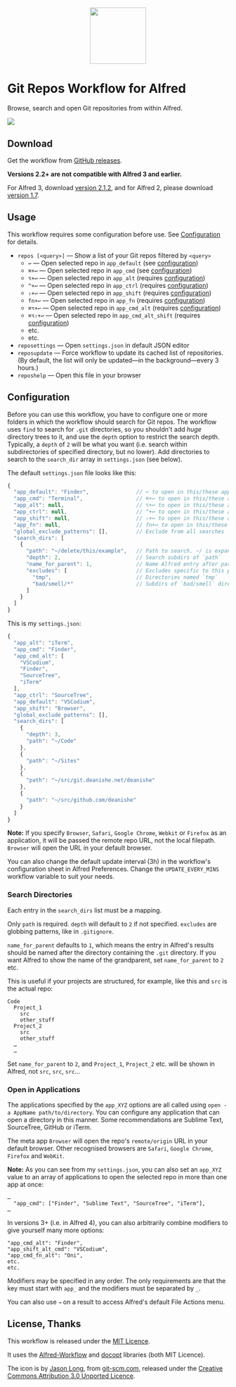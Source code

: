 <h1 align="center">
  <img src="./src/icon.png" width="128" height="128">
</h1>

Git Repos Workflow for Alfred
=============================

Browse, search and open Git repositories from within Alfred.

![][demo]


Download
--------

Get the workflow from [GitHub releases][gh-releases].

**Versions 2.2+ are not compatible with Alfred 3 and earlier.**

For Alfred 3, download [version 2.1.2][v2.1.2], and for Alfred 2, please download [version 1.7][v1.7].


Usage
-----

This workflow requires some configuration before use. See [Configuration](#configuration) for details.

- `repos [<query>]` — Show a list of your Git repos filtered by `<query>`
	+ `↩` — Open selected repo in `app_default` (see [configuration](#configuration))
	+ `⌘+↩` — Open selected repo in `app_cmd` (see [configuration](#configuration))
	+ `⌥+↩` — Open selected repo in `app_alt` (requires [configuration](#configuration))
	+ `^+↩` — Open selected repo in `app_ctrl` (requires [configuration](#configuration))
	+ `⇧+↩` — Open selected repo in `app_shift` (requires [configuration](#configuration))
	+ `fn+↩` — Open selected repo in `app_fn` (requires [configuration](#configuration))
	+ `⌘⌥+↩` — Open selected repo in `app_cmd_alt` (requires [configuration](#configuration))
  + `⌘⌥⇧+↩` — Open selected repo in `app_cmd_alt_shift` (requires [configuration](#configuration))
  + etc.
  + etc.
- `reposettings` — Open `settings.json` in default JSON editor
- `reposupdate` — Force workflow to update its cached list of repositories. (By default, the list will only be updated—in the background—every 3 hours.)
- `reposhelp` — Open this file in your browser


Configuration
-------------

Before you can use this workflow, you have to configure one or more folders in which the workflow should search for Git repos. The workflow uses `find` to search for `.git` directories, so you shouldn't add *huge* directory trees to it, and use the `depth` option to restrict the search depth. Typically, a `depth` of `2` will be what you want (i.e. search within subdirectories of specified directory, but no lower). Add directories to search to the `search_dir` array in `settings.json` (see below).

The default `settings.json` file looks like this:

```javascript
{
  "app_default": "Finder",               // ↩ to open in this/these app(s)
  "app_cmd": "Terminal",                 // ⌘+↩ to open in this/these app(s)
  "app_alt": null,                       // ⌥+↩ to open in this/these app(s)
  "app_ctrl": null,                      // ^+↩ to open in this/these app(s)
  "app_shift": null,                     // ⇧+↩ to open in this/these app(s)
  "app_fn": null,                        // fn+↩ to open in this/these app(s)
  "global_exclude_patterns": [],         // Exclude from all searches
  "search_dirs": [
    {
      "path": "~/delete/this/example",   // Path to search. ~/ is expanded
      "depth": 2,                        // Search subdirs of `path`
      "name_for_parent": 1,              // Name Alfred entry after parent of `.git`. 2 = grandparent of `.git` etc.
      "excludes": [                      // Excludes specific to this path
        "tmp",                           // Directories named `tmp`
        "bad/smell/*"                    // Subdirs of `bad/smell` directory
      ]
    }
  ]
}
```

This is my `settings.json`:

```javascript
{
  "app_alt": "iTerm",
  "app_cmd": "Finder",
  "app_cmd_alt": [
    "VSCodium", 
    "Finder", 
    "SourceTree", 
    "iTerm"
  ],
  "app_ctrl": "SourceTree", 
  "app_default": "VSCodium", 
  "app_shift": "Browser", 
  "global_exclude_patterns": [], 
  "search_dirs": [
    {
      "depth": 3, 
      "path": "~/Code"
    }, 
    {
      "path": "~/Sites"
    },
    {
      "path": "~/src/git.deanishe.net/deanishe"
    }, 
    {
      "path": "~/src/github.com/deanishe"
    }
  ]
}
```

**Note:** If you specify `Browser`, `Safari`, `Google Chrome`, `Webkit` or `Firefox` as an application, it will be passed the remote repo URL, not the local filepath. `Browser` will open the URL in your default browser.

You can also change the default update interval (3h) in the workflow's configuration sheet in Alfred Preferences. Change the `UPDATE_EVERY_MINS` workflow variable to suit your needs.


### Search Directories ###

Each entry in the `search_dirs` list must be a mapping.

Only `path` is required. `depth` will default to `2` if not specified. `excludes` are globbing patterns, like in `.gitignore`.

`name_for_parent` defaults to `1`, which means the entry in Alfred's results should be named after the directory containing the `.git` directory. If you want Alfred to show the name of the grandparent, set `name_for_parent` to `2` etc.

This is useful if your projects are structured, for example, like this and `src` is the actual repo:

```
Code
  Project_1
    src
    other_stuff
  Project_2
    src
    other_stuff
  …
  …
```

Set `name_for_parent` to `2`, and `Project_1`, `Project_2` etc. will be shown in Alfred, not `src`, `src`, `src`…


### Open in Applications ###

The applications specified by the `app_XYZ` options are all called using `open -a AppName path/to/directory`. You can configure any application that can open a directory in this manner. Some recommendations are Sublime Text, SourceTree, GitHub or iTerm.

The meta app `Browser` will open the repo's `remote/origin` URL in your default browser. Other recognised browsers are `Safari`, `Google Chrome`, `Firefox` and `WebKit`.

**Note:** As you can see from my `settings.json`, you can also set an `app_XYZ` value to an array of applications to open the selected repo in more than one app at once:

```
…
  "app_cmd": ["Finder", "Sublime Text", "SourceTree", "iTerm"],
…
```

In versions 3+ (i.e. in Alfred 4), you can also arbitrarily combine modifiers to give yourself many more options:

```
"app_cmd_alt": "Finder",
"app_shift_alt_cmd": "VSCodium",
"app_cmd_fn_alt": "Oni",
etc.
etc.
```

Modifiers may be specified in any order. The only requirements are that the key must start with `app_` and the modifiers must be separated by `_`.

You can also use `→` on a result to access Alfred's default File Actions menu.


License, Thanks
---------------

This workflow is released under the [MIT Licence][mit].

It uses the [Alfred-Workflow][aw] and [docopt][docopt] libraries (both MIT Licence).

The icon is by [Jason Long][jlong], from [git-scm.com][git], released under the [Creative Commons Attribution 3.0 Unported Licence][cc].


[aw]: https://github.com/deanishe/alfred-workflow
[cc]: http://creativecommons.org/licenses/by/3.0/
[demo]: https://raw.githubusercontent.com/deanishe/alfred-repos/master/demo.gif
[docopt]: http://docopt.org/
[gh-releases]: https://github.com/deanishe/alfred-repos/releases/latest
[git]: http://git-scm.com/downloads/logos
[jlong]: http://twitter.com/jasonlong
[mit]: http://opensource.org/licenses/MIT
[packal]: http://www.packal.org/workflow/git-repos
[v2.1.2]: https://github.com/deanishe/alfred-repos/releases/tag/v2.1.2
[v1.7]: https://github.com/deanishe/alfred-repos/releases/tag/v1.7
